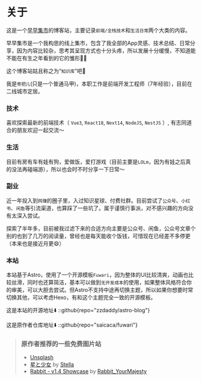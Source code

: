 # 关于
这是一个[早早集市](https://github.com/zzdaddy)的博客站，主要记录`前端/全栈技术`和`生活日常`两个大类的内容。

早早集市是一个我构思的线上集市，包含了我全部的App灵感、技术总结、日常分享，因为内容比较杂，思考其呈现方式也十分头疼，所以发展十分缓慢，不知道能不能在有生之年看到的它的雏形😮‍💨

这个博客站姑且称之为“`知识库`”吧👏

我是`枣把儿`(只是一个普通马甲)，本职工作是前端开发工程师（7年经验），目前在二线城市定居。

### 技术
喜欢探索最新的前端技术（ `Vue3`, `React18`, `Next14`, `NodeJS`, `NestJS` ）, 有志同道合的朋友欢迎一起交流～

### 生活
目前有房有车有娃有狗，爱做饭，爱打游戏（目前主要是`LOLm`，因为有娃之后真的没法再碰端游），所以也会时不时分享一下日常～

### 副业
近一年投入到`网赚`的圈子里，入过知识星球、付费社群。目前尝试了`公众号`、`小红书`、`闲鱼`等引流渠道，也算踩了一些坑了。属于谨慎行事派，对不感兴趣的方向没有太深入尝试。

探索了半年多，目前被我过滤下来的合适方向主要是公众号、闲鱼，公众号文章个别的也到了几万的阅读量，曾经也是每天能收个饭钱，可惜现在已经差不多停更（本来也是接近月更😄）

### 本站

本站基于Astro，使用了一个开源模板`Fuwari`，因为整体的UI比较清爽，动画也比较丝滑，同时也还算简洁，基本可以做到`无开发成本`的使用，如果整体风格符合你的审美，可以大胆去尝试。但Astro不支持中途再切换主题，所以如果你想要时常切换其他，可以考虑Hexo，有和这个主题完全一致的开源模板。

这是本站的开源地址⬇️
::github{repo="zzdaddy/astro-blog"}

这是原作者仓库地址⬇️
::github{repo="saicaca/fuwari"}

> ### 原作者推荐的一些免费图片站
> - [Unsplash](https://unsplash.com/)
> - [星と少女](https://www.pixiv.net/artworks/108916539) by [Stella](https://www.pixiv.net/users/93273965)
> - [Rabbit - v1.4 Showcase](https://civitai.com/posts/586908) by [Rabbit_YourMajesty](https://civitai.com/user/Rabbit_YourMajesty)